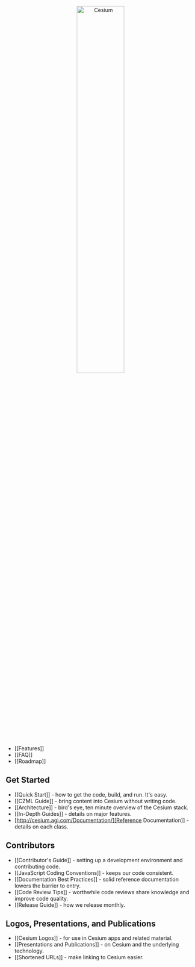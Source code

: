 <p align="center">
<img src="https://github.com/AnalyticalGraphicsInc/cesium/wiki/logos/Cesium_Logo_Color.jpg" width="50%" alt="Cesium" />
</p>

* [[Features]]
* [[FAQ]]
* [[Roadmap]]

## Get Started
* [[Quick Start]] - how to get the code, build, and run. It's easy.
* [[CZML Guide]] - bring content into Cesium without writing code.
* [[Architecture]] - bird's eye, ten minute overview of the Cesium stack.
* [[In-Depth Guides]] - details on major features.
* [http://cesium.agi.com/Documentation/][Reference Documentation]] - details on each class.

## Contributors

* [[Contributor's Guide]] - setting up a development environment and contributing code.
* [[JavaScript Coding Conventions]] - keeps our code consistent.
* [[Documentation Best Practices]] - solid reference documentation lowers the barrier to entry.
* [[Code Review Tips]] - worthwhile code reviews share knowledge and improve code quality.
* [[Release Guide]] - how we release monthly.

## Logos, Presentations, and Publications

* [[Cesium Logos]] - for use in Cesium apps and related material.
* [[Presentations and Publications]] - on Cesium and the underlying technology.
* [[Shortened URLs]] - make linking to Cesium easier.